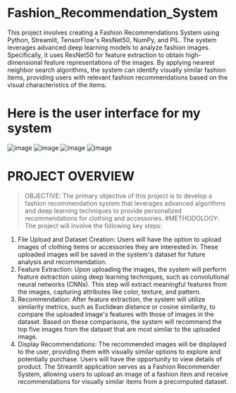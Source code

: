 # Fashion_Recommendation_System

This project involves creating a Fashion Recommendations System using Python, Streamlit, TensorFlow's ResNet50, NumPy, and PIL. The system leverages advanced deep learning models to analyze fashion images. Specifically, it uses ResNet50 for feature extraction to obtain high-dimensional feature representations of the images. By applying nearest neighbor search algorithms, the system can identify visually similar fashion items, providing users with relevant fashion recommendations based on the visual characteristics of the items.

# Here is the user interface for my system



![image](https://github.com/nandinigithub22/Fashion_Recommendation_System/assets/172033432/84e595e3-6235-4398-b386-5c6b6e4f4059)
![image](https://github.com/nandinigithub22/Fashion_Recommendation_System/assets/172033432/5740a207-88eb-4b1c-9d00-682240ecf9a0)
![image](https://github.com/nandinigithub22/Fashion_Recommendation_System/assets/172033432/d186bf89-aa63-4208-98e6-a88b46201af0)
![image](https://github.com/nandinigithub22/Fashion_Recommendation_System/assets/172033432/51d7cdfc-9e8a-4d5a-a19e-1031ce451277)







# PROJECT OVERVIEW 
> OBJECTIVE: 
The primary objective of this project is to develop a fashion recommendation system that leverages 
advanced algorithms and deep learning techniques to provide personalized recommendations for 
clothing and accessories. 
#METHODOLOGY: 
The project will involve the following key steps: 
1. File Upload and Dataset Creation: Users will have the option to upload images of 
clothing items or accessories they are interested in. These uploaded images will be saved 
in the system's dataset for future analysis and recommendation.
2. Feature Extraction: Upon uploading the images, the system will perform feature 
extraction using deep learning techniques, such as convolutional neural networks (CNNs). 
This step will extract meaningful features from the images, capturing attributes like color, 
texture, and pattern.
3. Recommendation: After feature extraction, the system will utilize similarity metrics, such 
as Euclidean distance or cosine similarity, to compare the uploaded image's features with 
those of images in the dataset. Based on these comparisons, the system will recommend 
the top five images from the dataset that are most similar to the uploaded image.
4. Display Recommendations: The recommended images will be displayed to the user, 
providing them with visually similar options to explore and potentially purchase. Users 
will have the opportunity to view details of product. 
The Streamlit application serves as a Fashion Recommender System, allowing users to upload an 
image of a fashion item and receive recommendations for visually similar items from a 
precomputed dataset.
